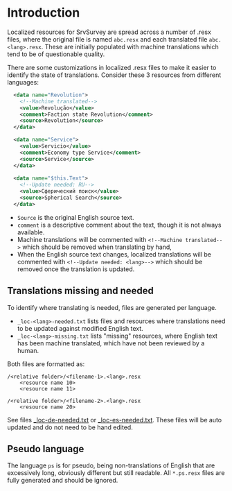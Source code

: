 ﻿
# Introduction
Localized resources for SrvSurvey are spread across a number of .resx files, where the original file is named `abc.resx` and each translated file `abc.<lang>.resx`. These are initially populated with machine translations which tend to be of questionable quality.

There are some customizations in localized .resx files to make it easier to identify the state of translations. Consider these 3 resources from different languages:

``` XML
  <data name="Revolution">
    <!--Machine translated-->
    <value>Revolução</value>
    <comment>Faction state Revolution</comment>
    <source>Revolution</source>
  </data>

  <data name="Service">
    <value>Servicio</value>
    <comment>Economy type Service</comment>
    <source>Service</source>
  </data>
  
  <data name="$this.Text">
    <!--Update needed: RU-->
    <value>Сферический поиск</value>
    <source>Spherical Search</source>
  </data>
```

- `Source` is the original English source text.
- `comment` is a descriptive comment about the text, though it is not always available.
- Machine translations will be commented with `<!--Machine translated-->` which should be removed when translating by hand, 
- When the English source text changes, localized translations will be commented with `<!--Update needed: <lang>-->` which should be removed once the translation is updated.

## Translations missing and needed

To identify where translating is needed, files are generated per language. 

- `_loc-<lang>-needed.txt` lists files and resources where translations need to be updated against modified English text.
- `_loc-<lang>-missing.txt` lists "missing" resources, where English text has been machine translated, which have not been reviewed by a human.

Both files are formatted as:

```
/<relative folder>/<filename-1>.<lang>.resx
    <resource name 10>
    <resource name 11>

/<relative folder>/<filename-2>.<lang>.resx
    <resource name 20>
```

See files [_loc-de-needed.txt](_loc-de-needed.txt) or [_loc-es-needed.txt](_loc-fr-missing.txt). These files will be auto updated and do not need to be hand edited.
 
## Pseudo language
The language `ps` is for pseudo, being non-translations of English that are excessively long, obviously different but still readable. All `*.ps.resx` files are fully generated and should be ignored.


